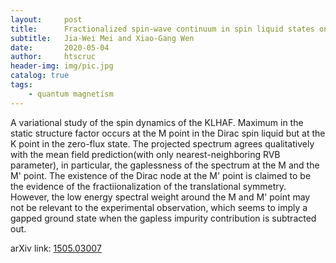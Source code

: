 ```yaml
---
layout:     post
title:      Fractionalized spin-wave continuum in spin liquid states on the kagome lattice
subtitle:   Jia-Wei Mei and Xiao-Gang Wen
date:       2020-05-04
author:     htscruc
header-img: img/pic.jpg
catalog: true
tags:
    - quantum magnetism
---
```


A variational study of the spin dynamics of the KLHAF. Maximum in the static structure factor occurs at the M point in the Dirac spin liquid but at the K point in the zero-flux state. The projected spectrum agrees qualitatively with the mean field prediction(with only nearest-neighboring RVB parameter), in particular, the gaplessness of the spectrum at the M and the M' point. The existence of the Dirac node at the M' point is claimed to be the evidence of the fractiionalization of the translational symmetry. However, the low energy spectral weight around the M and M' point may not be relevant to the experimental observation, which seems to imply a gapped ground state when the gapless impurity contribution is subtracted out.    

arXiv link: [1505.03007](https://arxiv.org/abs/1507.03007v1)




